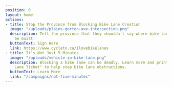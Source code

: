 ```yaml
---
position: 0
layout: home
actions:
- title: Stop the Province from Blocking Bike Lane Creation
  image: "/uploads/plains-gorton-ave-intersection.png"
  description: Tell the province that they shouldn't say where bike lanes can or cannot
    be built!
  buttonText: Sign Here
  link: https://www.cycleto.ca/ilovebikelanes
- title: It's Not Just 5 Minutes
  image: "/uploads/vehicle-in-bike-lane.png"
  description: Blocking a bike lane can be deadly. Learn more and print out our "Bike
    Lane Ticket" to help stop bike lane obstructions.
  buttonText: Learn More
  link: "/campaigns/not-five-minutes"
---
```


